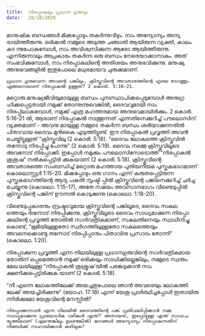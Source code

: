 ```yaml
---
title:  നിരപ്പാകലും പ്രധാന ഗുരുവും
date:   28/10/2020
---
```


മാനുഷിക ബന്ധങ്ങൾ മിക്കപ്പോഴും തകർന്നുവീഴും. നാം അന്യോന്യം അന്യ രായിത്തീരുന്നു. ഒരിക്കൽ നമ്മുടെ അടുത്ത ചങ്ങാതി ആയിരുന്ന വ്യക്തി, കാലം കട ന്നുപോകുമ്പോൾ, നാം അവിശ്വസിക്കുന്ന ആരോ ആയിത്തീരുന്നു. എന്നിരുന്നാലും അപ്രകാരം തകർന്ന ഒരു ബന്ധം നേരെയാക്കാനാകും. അത് സംഭവിക്കുമ്പോൾ, നാം നിരപ്പാകലിന്റെ അതിശയം അനുഭവിക്കുന്നു. മനുഷ്യ അനുഭവങ്ങളിൽ ഇതുപോലെ മധുരമായവ ചുരുക്കമാണ്.

`പ്രധാന ഗുരുവെന്ന അവന്റെ പങ്കിലും, ക്രിസ്തുവിന്റെ അവതാരത്തിന്റെ ഹൃദയ ഭാഗത്തും എങ്ങനെയാണ് നിരപ്പാകൽ ഉള്ളത്? 2 കൊരി. 5:16-21.`

മറ്റൊരു മനുഷ്യജീവിയുമായുള്ള ബന്ധം പുനഃസ്ഥാപിക്കപ്പെടുമ്പോൾ അനുഗ്ര ഹിക്കപ്പെട്ടതായി നമുക്ക് തോന്നുന്നുവെങ്കിൽ, ദൈവവുമായി നാം നിരപ്പിലാകുമ്പോൾ, നമുക്ക് എത്ര മഹത്തരമായ അനുഭവമായിരിക്കും. 2 കൊരി. 5:16-21 ൽ, ആരാണ് നിരപ്പാകൽ നടത്തുന്നത് എന്നതിനെക്കുറിച്ച് പൗലൊസിന് വ്യക്തമാണ് - അവനു മായുള്ള നമ്മുടെ തകർന്ന ബന്ധം ശരിയാക്കുന്നതിൽ പിതാവായ ദൈവം മുൻകൈ എടുത്തിട്ടുണ്ട്. ഈ നിരപ്പാകൽ പ്രവൃത്തി അവൻ ചെയ്തിട്ടുള്ളത് “ക്രിസ്തുവിലു (2 കൊരി. 5:18). “ദൈവം ലോകത്തെ ക്രിസ്തുവിൽ തന്നോടു നിരപ്പിച്ചു പോന്നു” (2 കൊരി. 5:19). ദൈവം നമ്മെ ക്രിസ്തുവിലൂടെ അവനോട് നിരപ്പാക്കി. ഇപ്പോൾ നമുക്കും പൗലൊസിനോടൊത്ത് “നിരപ്പാകൽ ശുശൂഷ” നൽകപ്പെട്ടിരി ക്കുകയാണ് (2 കൊരി. 5:18). ക്രിസ്തുവിന്റെ അവതാരത്തെ സംബന്ധിച്ച് മറ്റൊരു മഹത്തായ പുതിയനിയമ പുസ്തകഭാഗമാണ് കൊലൊസ്സ്യർ 1:15-20. മിക്കപ്പോഴും ഒരു ഗാനം എന്ന് കരുതപ്പെട്ടിരുന്ന പുസ്തകഭാഗത്തിന്റെ ആദ്യ പകുതി സൃഷ്ടി പ്പിൽ ക്രിസ്തുവിന്റെ പങ്കിനെക്കുറിച്ച് ചർച്ച ചെയ്യുന്നു (കൊലൊ. 1:15-17), അതേ സമയം അവസാനഭാഗം വീണ്ടെടുപ്പിൽ ക്രിസ്തുവിന്റെ പങ്കിന് ഊന്നൽ കൊടുക്കുന്നു (കൊലൊ. 1:18-20).

വീണ്ടെടുപ്പുകാരനും സ്രഷ്ടാവുമായ ക്രിസ്തുവിന്റെ പങ്കിലൂടെ, ദൈവം സകല ത്തെയും തന്നോട് നിരപ്പിക്കുന്നു. ക്രിസ്തുവിലൂടെ ദൈവം സാധ്യമാക്കുന്ന നിരപ്പാ ക്കലിന്റെ പ്രവൃത്തി തോതിൽ സാർവത്രികമാണ്, സകലതിനെയും സ്വാധീനിച്ചു കൊണ്ട്, “ഭൂമിയിലുള്ളതോ സ്വർഗത്തിലുള്ളതോ സകലത്തെയും അവനെക്കൊണ്ടു തന്നോട് നിരപ്പിപ്പാനും പിതാവിനു പ്രസാദം തോന്നി” (കൊലൊ. 1:20).

നിരപ്പാക്കുന്ന പ്രവൃത്തി എന്ന നിലയിലുള്ള പ്രധാനഗുരുവിന്റെ സാർവത്രികമായ തോതിന് ഒപ്പമെത്താൻ നമുക്ക് ഒരിക്കലും സാധിക്കില്ലെങ്കിലും, നമ്മുടെ സ്വന്തം മേഖ ലയിലുള്ള “നിരപ്പാകൽ ശുശ്രൂഷ'യിൽ പങ്കെടുക്കാൻ നാം ക്ഷണിക്കപ്പെട്ടിരിക്കുക യാണ് (2 കൊരി. 5:18).

“നീ എന്നെ ലോകത്തിലേക്ക് അയച്ചതുപോലെ ഞാൻ അവരെയും ലോകത്തി ലേക്ക് അയച്ചിരിക്കുന്നു” (യോഹ. 17:18) എന്ന് യേശു പ്രാർത്ഥിച്ചപ്പോൾ ഇതായിരു ന്നിരിക്കുമോ യേശുവിന്റെ മനസ്സിൽ?

`നിരപ്പാക്കുന്നവൻ എന്ന നിലയിൽ ദൈവത്തിന്റെ പങ്ക് പ്രതിഫലിപ്പിക്കാൻ നമ്മ സാധ്യമാക്കുന്ന പ്രായോഗിക വഴികൾ എന്ത്? അതായത്, ഇപ്പോഴുള്ള എന്ത് സാഹച ര്യത്തിലാണ് (എന്തെങ്കിലും ഉണ്ടെങ്കിൽ) ജനങ്ങൾ അന്യോന്യം നിരപ്പാകുന്നതിന് നിങ്ങൾക്ക് സഹായിക്കാൻ കഴിയുക?`